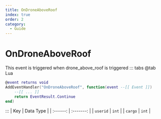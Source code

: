```yaml
---
title: OnDroneAboveRoof
index: true
order: 2
category:
  - Guide
---
```


# OnDroneAboveRoof
This event is triggered when drone_above_roof is triggered
::: tabs
@tab Lua
```lua
@event returns void
AddEventHandler("OnDroneAboveRoof", function(event --[[ Event ]])
    --[[ ... ]]
    return EventResult.Continue
end)
```

:::
|    Key   | Data Type |
| :------: | :-------: |
| `userid` |   `int`   |
|  `cargo` |   `int`   |